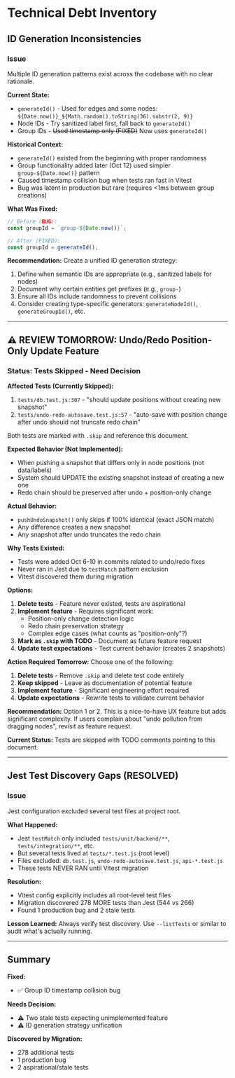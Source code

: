 # Technical Debt Inventory

## ID Generation Inconsistencies

### Issue
Multiple ID generation patterns exist across the codebase with no clear rationale.

**Current State:**
- `generateId()` - Used for edges and some nodes: `${Date.now()}_${Math.random().toString(36).substr(2, 9)}`
- Node IDs - Try sanitized label first, fall back to `generateId()`
- Group IDs - ~~Used timestamp only (FIXED)~~ Now uses `generateId()`

**Historical Context:**
- `generateId()` existed from the beginning with proper randomness
- Group functionality added later (Oct 12) used simpler `group-${Date.now()}` pattern
- Caused timestamp collision bug when tests ran fast in Vitest
- Bug was latent in production but rare (requires <1ms between group creations)

**What Was Fixed:**
```javascript
// Before (BUG):
const groupId = `group-${Date.now()}`;

// After (FIXED):
const groupId = generateId();
```

**Recommendation:**
Create a unified ID generation strategy:
1. Define when semantic IDs are appropriate (e.g., sanitized labels for nodes)
2. Document why certain entities get prefixes (e.g., `group-`)
3. Ensure all IDs include randomness to prevent collisions
4. Consider creating type-specific generators: `generateNodeId()`, `generateGroupId()`, etc.

---

## ⚠️ REVIEW TOMORROW: Undo/Redo Position-Only Update Feature

### Status: Tests Skipped - Need Decision

**Affected Tests (Currently Skipped):**
1. `tests/db.test.js:307` - "should update positions without creating new snapshot"
2. `tests/undo-redo-autosave.test.js:57` - "auto-save with position change after undo should not truncate redo chain"

Both tests are marked with `.skip` and reference this document.

**Expected Behavior (Not Implemented):**
- When pushing a snapshot that differs only in node positions (not data/labels)
- System should UPDATE the existing snapshot instead of creating a new one
- Redo chain should be preserved after undo + position-only change

**Actual Behavior:**
- `pushUndoSnapshot()` only skips if 100% identical (exact JSON match)
- Any difference creates a new snapshot
- Any snapshot after undo truncates the redo chain

**Why Tests Existed:**
- Tests were added Oct 6-10 in commits related to undo/redo fixes
- Never ran in Jest due to `testMatch` pattern exclusion
- Vitest discovered them during migration

**Options:**
1. **Delete tests** - Feature never existed, tests are aspirational
2. **Implement feature** - Requires significant work:
   - Position-only change detection logic
   - Redo chain preservation strategy
   - Complex edge cases (what counts as "position-only"?)
3. **Mark as `.skip` with TODO** - Document as future feature request
4. **Update test expectations** - Test current behavior (creates 2 snapshots)

**Action Required Tomorrow:**
Choose one of the following:
1. **Delete tests** - Remove `.skip` and delete test code entirely
2. **Keep skipped** - Leave as documentation of potential feature
3. **Implement feature** - Significant engineering effort required
4. **Update expectations** - Rewrite tests to validate current behavior

**Recommendation:**
Option 1 or 2. This is a nice-to-have UX feature but adds significant complexity. If users complain about "undo pollution from dragging nodes", revisit as feature request.

**Current Status:** Tests are skipped with TODO comments pointing to this document.

---

## Jest Test Discovery Gaps (RESOLVED)

### Issue
Jest configuration excluded several test files at project root.

**What Happened:**
- Jest `testMatch` only included `tests/unit/backend/**`, `tests/integration/**`, etc.
- But several tests lived at `tests/*.test.js` (root level)
- Files excluded: `db.test.js`, `undo-redo-autosave.test.js`, `api-*.test.js`
- These tests NEVER RAN until Vitest migration

**Resolution:**
- Vitest config explicitly includes all root-level test files
- Migration discovered 278 MORE tests than Jest (544 vs 266)
- Found 1 production bug and 2 stale tests

**Lesson Learned:**
Always verify test discovery. Use `--listTests` or similar to audit what's actually running.

---

## Summary

**Fixed:**
- ✅ Group ID timestamp collision bug

**Needs Decision:**
- ⚠️ Two stale tests expecting unimplemented feature
- ⚠️ ID generation strategy unification

**Discovered by Migration:**
- 278 additional tests
- 1 production bug
- 2 aspirational/stale tests
